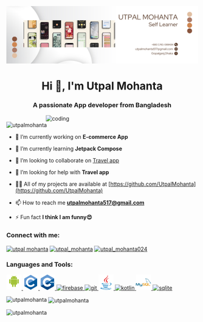 ![logo](https://github.com/UtpalMohanta/UtpalMohanta/blob/main/Github.png)
<h1 align="center">Hi 👋, I'm Utpal Mohanta</h1>
<h3 align="center">A passionate App developer from Bangladesh</h3>

<img align="right" alt="coding" width="400" src="https://user-images.githubusercontent.com/55389276/140866485-8fb1c876-9a8f-4d6a-98dc-08c4981eaf70.gif">

<p align="left"> <img src="https://komarev.com/ghpvc/?username=utpalmohanta&label=Profile%20views&color=0e75b6&style=flat" alt="utpalmohanta" /> </p>

- 🔭 I’m currently working on **E-commerce App**

- 🌱 I’m currently learning **Jetpack Compose**

- 👯 I’m looking to collaborate on [Travel app](https://github.com/UtpalMohanta/Travel-App)

- 🤝 I’m looking for help with **Travel app**

- 👨‍💻 All of my projects are available at [https://github.com/UtpalMohanta](https://github.com/UtpalMohanta)

- 📫 How to reach me **utpalmohanta517@gmail.com**

- ⚡ Fun fact **I think I am funny😍**

<h3 align="left">Connect with me:</h3>
<p align="left">
<a href="https://linkedin.com/in/utpal mohanta" target="blank"><img align="center" src="https://raw.githubusercontent.com/rahuldkjain/github-profile-readme-generator/master/src/images/icons/Social/linked-in-alt.svg" alt="utpal mohanta" height="30" width="40" /></a>
<a href="https://www.codechef.com/users/utpal_mohanta" target="blank"><img align="center" src="https://cdn.jsdelivr.net/npm/simple-icons@3.1.0/icons/codechef.svg" alt="utpal_mohanta" height="30" width="40" /></a>
<a href="https://codeforces.com/profile/utpal_mohanta024" target="blank"><img align="center" src="https://raw.githubusercontent.com/rahuldkjain/github-profile-readme-generator/master/src/images/icons/Social/codeforces.svg" alt="utpal_mohanta024" height="30" width="40" /></a>
</p>

<h3 align="left">Languages and Tools:</h3>
<p align="left"> <a href="https://developer.android.com" target="_blank" rel="noreferrer"> <img src="https://raw.githubusercontent.com/devicons/devicon/master/icons/android/android-original-wordmark.svg" alt="android" width="40" height="40"/> </a> <a href="https://www.cprogramming.com/" target="_blank" rel="noreferrer"> <img src="https://raw.githubusercontent.com/devicons/devicon/master/icons/c/c-original.svg" alt="c" width="40" height="40"/> </a> <a href="https://www.w3schools.com/cpp/" target="_blank" rel="noreferrer"> <img src="https://raw.githubusercontent.com/devicons/devicon/master/icons/cplusplus/cplusplus-original.svg" alt="cplusplus" width="40" height="40"/> </a> <a href="https://firebase.google.com/" target="_blank" rel="noreferrer"> <img src="https://www.vectorlogo.zone/logos/firebase/firebase-icon.svg" alt="firebase" width="40" height="40"/> </a> <a href="https://git-scm.com/" target="_blank" rel="noreferrer"> <img src="https://www.vectorlogo.zone/logos/git-scm/git-scm-icon.svg" alt="git" width="40" height="40"/> </a> <a href="https://www.java.com" target="_blank" rel="noreferrer"> <img src="https://raw.githubusercontent.com/devicons/devicon/master/icons/java/java-original.svg" alt="java" width="40" height="40"/> </a> <a href="https://kotlinlang.org" target="_blank" rel="noreferrer"> <img src="https://www.vectorlogo.zone/logos/kotlinlang/kotlinlang-icon.svg" alt="kotlin" width="40" height="40"/> </a> <a href="https://www.mysql.com/" target="_blank" rel="noreferrer"> <img src="https://raw.githubusercontent.com/devicons/devicon/master/icons/mysql/mysql-original-wordmark.svg" alt="mysql" width="40" height="40"/> </a> <a href="https://www.sqlite.org/" target="_blank" rel="noreferrer"> <img src="https://www.vectorlogo.zone/logos/sqlite/sqlite-icon.svg" alt="sqlite" width="40" height="40"/> </a> </p>

<p><img align="left" src="https://github-readme-stats.vercel.app/api/top-langs?username=utpalmohanta&show_icons=true&locale=en&layout=compact" alt="utpalmohanta" /></p>

<p>&nbsp;<img align="center" src="https://github-readme-stats.vercel.app/api?username=utpalmohanta&show_icons=true&locale=en" alt="utpalmohanta" /></p>

<p><img align="center" src="https://github-readme-streak-stats.herokuapp.com/?user=utpalmohanta&" alt="utpalmohanta" /></p>
